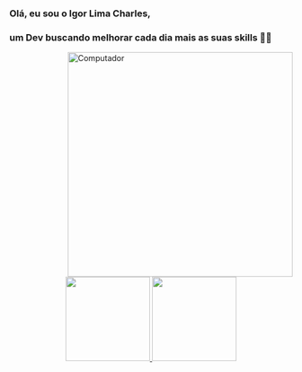 ### Olá, eu sou o Igor Lima Charles,
### um Dev buscando melhorar cada dia mais as suas skills 🐱‍👤


<img src="https://media.istockphoto.com/vectors/young-programmer-coding-a-new-project-vector-id513544018?k=20&m=513544018&s=612x612&w=0&h=RGmXN_WJhDvq6Hiui1ypnCggPAokE_dDhFX0bmC6PsA=" min-width="400px" max-width="400px" width="400px" align="right" alt="Computador">

<div align="center">
  <a href="https://github.com/igorlimacharles">
  <img height="150em" src="https://github-readme-stats.vercel.app/api?username=igorlimacharles&show_icons=true&theme=dracula&include_all_commits=true&count_private=true"/>
  <img height="150em" src="https://github-readme-stats.vercel.app/api/top-langs/?username=igorlimacharles&layout=compact&langs_count=7&theme=dracula"/>
</div>
